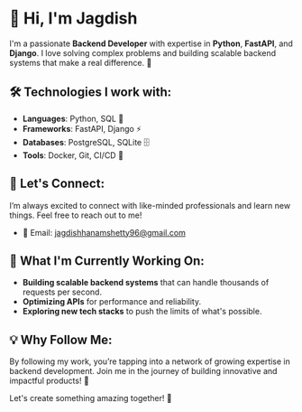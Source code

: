 # 👋 Hi, I'm Jagdish

I'm a passionate **Backend Developer** with expertise in **Python**, **FastAPI**, and **Django**. I love solving complex problems and building scalable backend systems that make a real difference. 🚀

## 🛠️ Technologies I work with:
- **Languages**: Python, SQL 🐍
- **Frameworks**: FastAPI, Django ⚡️
- **Databases**: PostgreSQL, SQLite 🗄️
- **Tools**: Docker, Git, CI/CD 🔧

## 💬 Let's Connect:
I’m always excited to connect with like-minded professionals and learn new things. Feel free to reach out to me!

- 📧 Email: [jagdishhanamshetty96@gmail.com](mailto:jagdishhanamshetty96@gmail.com)

## 🌱 What I'm Currently Working On:
- **Building scalable backend systems** that can handle thousands of requests per second. 
- **Optimizing APIs** for performance and reliability.
- **Exploring new tech stacks** to push the limits of what's possible.

## 💡 Why Follow Me:
By following my work, you’re tapping into a network of growing expertise in backend development. Join me in the journey of building innovative and impactful products! 🌟

Let's create something amazing together! 🤝
